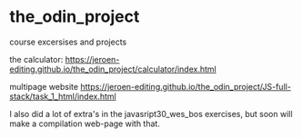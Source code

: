 # the_odin_project
course excersises and projects

the calculator:
https://jeroen-editing.github.io/the_odin_project/calculator/index.html

multipage website
https://jeroen-editing.github.io/the_odin_project/JS-full-stack/task_1_html/index.html

I also did a lot of extra's in the javasript30_wes_bos exercises, but soon will make a compilation web-page with that.